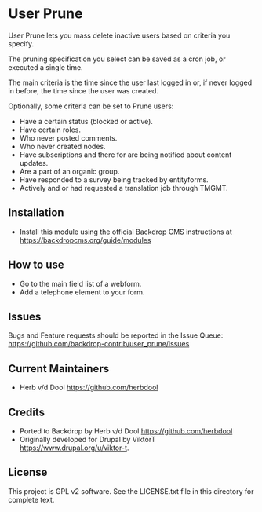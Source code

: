 User Prune
==========

User Prune lets you mass delete inactive users based on criteria you specify.

The pruning specification you select can be saved as a cron job, or executed a single time.

The main criteria is the time since the user last logged in or, if never logged in before, the time since the user was created.

Optionally, some criteria can be set to Prune users:

* Have a certain status (blocked or active).
* Have certain roles.
* Who never posted comments.
* Who never created nodes.
* Have subscriptions and there for are being notified about content updates.
* Are a part of an organic group.
* Have responded to a survey being tracked by entityforms.
* Actively and or had requested a translation job through TMGMT.

Installation
------------

* Install this module using the official Backdrop CMS instructions at
  <https://backdropcms.org/guide/modules>

How to use
----------

* Go to the main field list of a webform.
* Add a telephone element to your form.

Issues
------

Bugs and Feature requests should be reported in the Issue Queue:
<https://github.com/backdrop-contrib/user_prune/issues>

Current Maintainers
-------------------

* Herb v/d Dool <https://github.com/herbdool>

Credits
-------

* Ported to Backdrop by Herb v/d Dool <https://github.com/herbdool>
* Originally developed for Drupal by ViktorT <https://www.drupal.org/u/viktor-t>.

License
-------

This project is GPL v2 software. See the LICENSE.txt file in this directory for
complete text.

